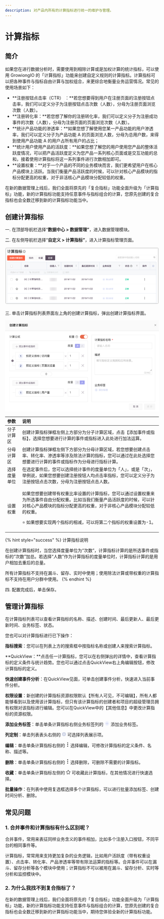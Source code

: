 ```yaml
---
description: 对产品内所有的计算指标进行统一的维护与管理。
---
```


# 计算指标

## **简介** <a id="1-jian-jie"></a>

如果您在进行数据分析时，需要使用到相除计算或是加权计算的统计指标，可以使用 GrowiongIO 的「计算指标」功能来创建自定义规则的计算指标。计算指标可以把各种事件与指标自由计算与加权组合，来更综合地衡量业务运营情况。常见的使用场景如下：

* **注册按钮点击率（CTR） ：**若您想要得到用户在注册页面的注册按钮点击率，我们可以定义分子为注册按钮点击次数（人数），分母为注册页面浏览次数（人数）。
* **注册转化率：**若您想了解你的注册转化率，我们可以定义分子为注册成功事件的次数（人数），分母为注册页面的页面浏览次数（人数）。
* **统计产品功能的渗透率：**如果您想了解使用您某一产品功能的用户渗透率，我们可以定义分子为产品功能 A 的页面浏览人数，分母为总用户数，来得到使用产品功能 A 的用户占所有用户的占比；
* **统计用户使用产品的活跃度：**如果您想了解您的用户使用您产品的整体活跃度情况，可以把产品活跃度定义为您产品一系列核心页面或是交互功能的总和，接着使用计算指标将这一系列事件进行次数相加即可。
* **设置权重：**对于一个产品的不同的业务模块而言，我们更希望用户在核心产品模块上活跃。当我们衡量产品活跃度的时候，可以针对核心产品模块的指标分配更高的权重，对于非活核心产品模块分配较低的权重。

在新的数据管理上线后，我们全面将原先的「复合指标」功能全面升级为「计算指标」功能，新的计算指标功能支持任意事件与指标组合的计算，您原先创建的复合指标也会全数迁移到新的计算指标功能当中。

## **创建计算指标** <a id="2-ji-suan-zhi-biao-gong-neng-shi-yong"></a>

一. 在顶部导航栏选择“**数据中心 &gt; 数据管理”**，进入数据管理模块。

二. 在左侧导航栏选择“**自定义 &gt; 计算指标”**，进入计算指标管理页面。

![](../../../../.gitbook/assets/image%20%2894%29.png)

三. 单击计算指标列表界面左上角的创建计算指标，弹出创建计算指标界面。

![](../../../../.gitbook/assets/image%20%2869%29.png)

<table>
  <thead>
    <tr>
      <th style="text-align:left">&#x53C2;&#x6570;</th>
      <th style="text-align:left">&#x8BF4;&#x660E;</th>
    </tr>
  </thead>
  <tbody>
    <tr>
      <td style="text-align:left">&#x5206;&#x5B50;&#x8BA1;&#x7B97;&#x533A;</td>
      <td style="text-align:left">&#x521B;&#x5EFA;&#x8BA1;&#x7B97;&#x6307;&#x6807;&#x5F39;&#x6846;&#x5DE6;&#x4FA7;&#x4E0A;&#x65B9;&#x90E8;&#x5206;&#x4E3A;&#x5206;&#x5B50;&#x8BA1;&#x7B97;&#x533A;&#x57DF;&#xFF0C;&#x70B9;&#x51FB;&#x3010;&#x6DFB;&#x52A0;&#x4E8B;&#x4EF6;&#x6216;&#x6307;&#x6807;&#x3011;&#xFF0C;&#x9009;&#x62E9;&#x60A8;&#x60F3;&#x8981;&#x8FDB;&#x884C;&#x8BA1;&#x7B97;&#x7684;&#x4E8B;&#x4EF6;&#x6216;&#x6307;&#x6807;&#x8FDB;&#x5165;&#x6B64;&#x5904;&#x8FDB;&#x884C;&#x52A0;&#x6CD5;&#x8FD0;&#x7B97;&#x3002;</td>
    </tr>
    <tr>
      <td style="text-align:left">&#x5206;&#x6BCD;&#x8BA1;&#x7B97;&#x533A;</td>
      <td style="text-align:left">&#x521B;&#x5EFA;&#x8BA1;&#x7B97;&#x6307;&#x6807;&#x5F39;&#x6846;&#x5DE6;&#x4FA7;&#x4E0B;&#x65B9;&#x90E8;&#x5206;&#x4E3A;&#x5206;&#x6BCD;&#x8BA1;&#x7B97;&#x533A;&#x57DF;&#xFF0C;&#x82E5;&#x60A8;&#x60F3;&#x8981;&#x521B;&#x5EFA;&#x70B9;&#x51FB;&#x7387;&#x3001;&#x8F6C;&#x5316;&#x7387;&#x3001;&#x6E17;&#x900F;&#x7387;&#x7B49;&#x6D89;&#x53CA;&#x9664;&#x6CD5;&#x8BA1;&#x7B97;&#x7684;&#x6307;&#x6807;&#xFF0C;&#x60A8;&#x53EF;&#x4EE5;&#x901A;&#x8FC7;&#x5728;&#x6B64;&#x5904;&#x9009;&#x62E9;&#x60A8;&#x60F3;&#x8981;&#x8FDB;&#x884C;&#x8BA1;&#x7B97;&#x7684;&#x4E8B;&#x4EF6;&#x6216;&#x6307;&#x6807;&#x4F5C;&#x4E3A;&#x5206;&#x6BCD;&#x8FDB;&#x884C;&#x6307;&#x6807;&#x8BA1;&#x7B97;&#x3002;</td>
    </tr>
    <tr>
      <td style="text-align:left">&#x9009;&#x62E9;&#x5EA6;&#x91CF;&#x5355;&#x4F4D;</td>
      <td style="text-align:left">&#x5728;&#x9009;&#x5B9A;&#x4E8B;&#x4EF6;&#x540E;&#xFF0C;&#x60A8;&#x53EF;&#x4EE5;&#x9009;&#x62E9;&#x7EDF;&#x8BA1;&#x4E8B;&#x4EF6;&#x7684;&#x5EA6;&#x91CF;&#x5355;&#x4F4D;&#x4E3A;&#x300C;&#x4EBA;&#x300D;&#xFF0C;&#x6216;&#x662F;&#x300C;&#x6B21;&#x300D;&#xFF0C;&#x4E3E;&#x4F8B;&#x8BF4;&#xFF0C;&#x5982;&#x679C;&#x60A8;&#x60F3;&#x8981;&#x521B;&#x5EFA;&#x6CE8;&#x518C;&#x6309;&#x94AE;&#x4EBA;&#x5747;&#x70B9;&#x51FB;&#x7387;&#x6307;&#x6807;&#xFF0C;&#x60A8;&#x53EF;&#x4EE5;&#x5B9A;&#x4E49;&#x5206;&#x5B50;&#x4E3A;&#x6CE8;&#x518C;&#x6309;&#x94AE;&#x70B9;&#x51FB;&#x6B21;&#x6570;&#xFF0C;&#x5206;&#x6BCD;&#x4E3A;&#x6CE8;&#x518C;&#x6309;&#x94AE;&#x70B9;&#x51FB;&#x4EBA;&#x6570;&#x3002;</td>
    </tr>
    <tr>
      <td style="text-align:left">&#x8BBE;&#x7F6E;&#x6743;&#x91CD;</td>
      <td style="text-align:left">
        <p>&#x5982;&#x679C;&#x60A8;&#x60F3;&#x8981;&#x521B;&#x5EFA;&#x5E26;&#x6709;&#x6743;&#x91CD;&#x6BD4;&#x7387;&#x8BBE;&#x7F6E;&#x7684;&#x8BA1;&#x7B97;&#x6307;&#x6807;&#xFF0C;&#x60A8;&#x53EF;&#x4EE5;&#x901A;&#x8FC7;&#x8BBE;&#x7F6E;&#x6743;&#x91CD;&#x6765;&#x4E3A;&#x6240;&#x9009;&#x4E8B;&#x4EF6;&#x81EA;&#x7531;&#x5206;&#x914D;&#x6743;&#x91CD;&#x3002;&#x6BD4;&#x5982;&#x5F53;&#x6211;&#x4EEC;&#x8861;&#x91CF;&#x4EA7;&#x54C1;&#x6D3B;&#x8DC3;&#x5EA6;&#x7684;&#x65F6;&#x5019;&#xFF0C;&#x53EF;&#x4EE5;&#x9488;&#x5BF9;&#x6838;&#x5FC3;&#x4EA7;&#x54C1;&#x6A21;&#x5757;&#x7684;&#x6307;&#x6807;&#x5206;&#x914D;&#x66F4;&#x9AD8;&#x7684;&#x6743;&#x91CD;&#xFF0C;&#x5BF9;&#x4E8E;&#x975E;&#x6838;&#x5FC3;&#x4EA7;&#x54C1;&#x6A21;&#x5757;&#x5206;&#x914D;&#x8F83;&#x4F4E;&#x7684;&#x6743;&#x91CD;&#x3002;</p>
        <p>&#x2B50; &#x5982;&#x679C;&#x60F3;&#x8981;&#x5B9E;&#x73B0;&#x4E24;&#x4E2A;&#x6307;&#x6807;&#x7684;&#x76F8;&#x51CF;&#xFF0C;&#x53EF;&#x4EE5;&#x5C06;&#x7B2C;&#x4E8C;&#x4E2A;&#x6307;&#x6807;&#x7684;&#x6743;&#x91CD;&#x8BBE;&#x7F6E;&#x4E3A;-1&#x3002;</p>
      </td>
    </tr>
  </tbody>
</table>{% hint style="success" %}
计算指标说明

在创建计算指标时，当您选择度量单位为“次数”，计算指标计算的是所选事件或指标的“次数”加总。若选择“人数”作为计算指标的度量单位时，计算指标计算的是用户相加去重后的总量。

所有计算指标不支持在漏斗、留存、实时中使用；使用除法计算或带权重的计算指标不支持在用户分群中使用。
{% endhint %}

四. 配置完成后，单击保存。

## **管理计算指标**

在计算指标列表可以查看计算指标的名称、描述、创建时间、最后更新人、最后更新时间、业务标签、状态。

您也可以对计算指标进行已下操作：

**指标搜索**：您可以在列表上方的搜索框中按指标名称或创建人来搜索计算指标。

**QuickView：**点击任一计算指标，您可以在右侧弹出的详情中，查看计算指标的定义条件与统计趋势。您也可以通过点击QuickView右上角编辑按钮，修改计算指标的定义。

**快速创建事件分析**：在QuickView见面，可单击创建事件分析，快速进入当前事件分析。

**权限设置**：新创建的计算指标资源权限默认【所有人可见，不可编辑】，所有人都能够看到以及使用该计算指标，但只有该计算指标的创建者和项目的超级管理员拥有权限对该指标进行编辑。您可以在QuickView中的【其他信息】中更改计算指标的资源权限。

**添加业务标签**：单击单条计算指标右侧业务标签列的 ![](../../../../.gitbook/assets/tian-jia-biao-qian.png) 添加业务标签。

**列定制**：单击列表表头右侧的 ![](../../../../.gitbook/assets/lie-ding-zhi.png) 可选择列表展示项。

**编辑**：单击单条计算指标右侧的 ![](../../../../.gitbook/assets/dian-dian-dian.png) 选择编辑，可修改计算指标的定义条件、名称、描述等。

**删除**：单击单条计算指标右侧的 ![](../../../../.gitbook/assets/dian-dian-dian.png) 选择删除，可删除不需要的计算指标。

**收藏**：单击单条计算指标左侧的 ![](../../../../.gitbook/assets/shi-jian-shou-cang.png) 可收藏此计算指标，在其他情况进行快速选择。

**批量操作**：在列表中使用复选框选择多个计算指标，可以进行批量添加标签、创建时间分析、删除。

## **常见问题** <a id="5-chang-jian-wen-ti"></a>

### **1. 合并事件和计算指标有什么区别呢？**

合并事件，常用来表征同样业务含义的事件相加，比如多个注册入口按钮，不同平台的相同事件等。

计算指标，常常用来支持更加复杂的业务逻辑，比如用户活跃度（带有权重设置）、点击率、转化率、产品渗透率等带有除法运算的指标等。合并事件可以在漏斗、留存分析等各个模块中使用；计算指标不可以被用在漏斗、留存分析、实时等分析和监控模块中。

### **2. 为什么我找不到复合指标了？**

在新的数据管理上线后，我们全面将原先的「复合指标」功能全面升级为「计算指标」功能，新的计算指标功能支持任意事件与指标组合的计算，您原先创建的复合指标也会全数迁移到新的计算指标功能当中，期待您体验全新的计算指标功能。


